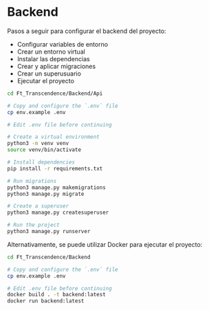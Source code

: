 # Backend

Pasos a seguir para configurar el backend del proyecto:
- Configurar variables de entorno
- Crear un entorno virtual
- Instalar las dependencias
- Crear y aplicar migraciones
- Crear un superusuario
- Ejecutar el proyecto


```bash
cd Ft_Transcendence/Backend/Api

# Copy and configure the `.env` file
cp env.example .env

# Edit .env file before continuing

# Create a virtual environment
python3 -m venv venv
source venv/bin/activate

# Install dependencies
pip install -r requirements.txt

# Run migrations
python3 manage.py makemigrations
python3 manage.py migrate

# Create a superuser
python3 manage.py createsuperuser

# Run the project
python3 manage.py runserver
```

Alternativamente, se puede utilizar Docker para ejecutar el proyecto:

```bash
cd Ft_Transcendence/Backend

# Copy and configure the `.env` file
cp env.example .env

# Edit .env file before continuing
docker build . -t backend:latest
docker run backend:latest
```